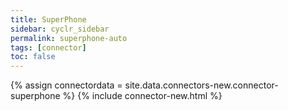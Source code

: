 ```yaml
---
title: SuperPhone
sidebar: cyclr_sidebar
permalink: superphone-auto
tags: [connector]
toc: false
---
```

{% assign connectordata = site.data.connectors-new.connector-superphone %}
{% include connector-new.html %}	
